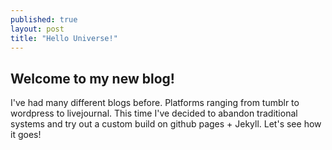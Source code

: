 ```yaml
---
published: true
layout: post
title: "Hello Universe!"
---
```


## Welcome to my new blog!
I've had many different blogs before. Platforms ranging from tumblr to wordpress to livejournal.
This time I've decided to abandon traditional systems and try out a custom build on github pages + Jekyll. 
Let's see how it goes!
